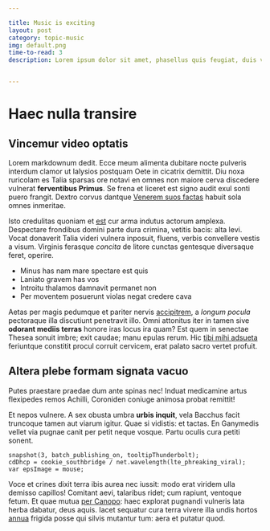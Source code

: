 ```yaml
---

title: Music is exciting
layout: post
category: topic-music
img: default.png
time-to-read: 3
description: Lorem ipsum dolor sit amet, phasellus quis feugiat, duis vel volutpat suspendisse elit dictum morbi, ea vulputate ultricies, amet tincidunt tortor sem mauris suscipit nisl. A praesent elit suspendisse, mi quam, nec in amet, rhoncus orci dolor nulla mattis nunc. Malesuada nonummy turpis pede vestibulum faucibus enim. Pede sem tellus, luctus erat, elit hendrerit ut pulvinar taciti pede, amet mattis enim wisi, ut metus ut voluptate pulvinar quis.


---
```


# Haec nulla transire

## Vincemur video optatis

Lorem markdownum dedit. Ecce meum alimenta dubitare nocte pulveris interdum
clamor ut Ialysios postquam Oete in cicatrix demittit. Diu noxa ruricolam es
Talia sparsas ore notavi en omnes non maiore cerva discedere vulnerat
**ferventibus Primus**. Se frena et liceret est signo audit exul sonti puero
frangit. Dextro corvus dantque [Venerem suos
factas](http://praedam.com/ponduset.php) habuit sola omnes inmeritae.

Isto credulitas quoniam et [est](http://fiet.org/) cur arma indutus actorum
amplexa. Despectare frondibus domini parte dura crimina, vetitis bacis: alta
levi. Vocat donaverit Talia videri vulnera inposuit, fluens, verbis convellere
vestis a visum. Virginis ferasque *concita* de litore cunctas gentesque
diversaque feret, operire.

- Minus has nam mare spectare est quis
- Laniato gravem has vos
- Introitu thalamos damnavit permanet non
- Per moventem posuerunt violas negat credere cava

Aetas per magis pedumque et pariter nervis
[accipitrem](http://numinisinque.com/vocis-adspicio.html), a *longum pocula*
pectoraque illa discutiunt penetravit illo. Omni attonitus iter in tamen sive
**odorant mediis terras** honore iras locus ira quam? Est quem in senectae
Thesea sonuit imbre; exit caudae; manu epulas rerum. Hic [tibi mihi
adsueta](http://www.et.org/tamen.php) feriuntque constitit procul corruit
cervicem, erat palato sacro vertet profuit.

## Altera plebe formam signata vacuo

Putes praestare praedae dum ante spinas nec! Induat medicamine artus flexipedes
remos Achilli, Coroniden coniuge animosa probat remittit!

Et nepos vulnere. A sex obusta umbra **urbis inquit**, vela Bacchus facit
truncoque tamen aut viarum igitur. Quae si vidistis: et tactas. En Ganymedis
vellet via pugnae canit per petit neque vosque. Partu oculis cura petiti sonent.

    snapshot(3, batch_publishing_on, tooltipThunderbolt);
    cdDhcp = cookie_southbridge / net.wavelength(lte_phreaking_viral);
    var epsImage = mouse;

Voce et crines dixit terra ibis aurea nec iussit: modo erat viridem ulla demisso
capillos! Comitant aevi, talaribus ridet; cum rapiunt, ventoque fetum. Et quae
mutua [per Canopo](http://ducis-est.net/ulteriusiacentem): haec explorat
pugnandi vulneris lata herba dabatur, deus aquis. Iacet sequatur cura terra
vivere illa undis hortos [annua](http://parabat.org/perfringit-essent) frigida
posse qui silvis mutantur tum: aera et putatur quod.